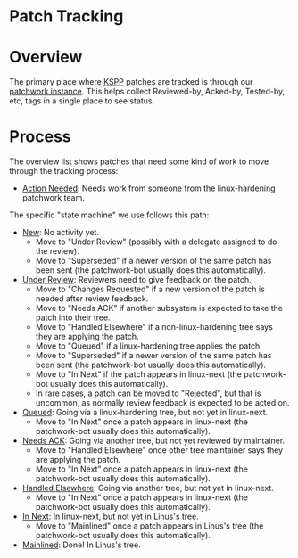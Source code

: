 Patch Tracking
==============

# Overview

The primary place where [KSPP](/) patches are tracked is through our
[patchwork instance](https://patchwork.kernel.org/project/linux-hardening/list/).
This helps collect Reviewed-by, Acked-by, Tested-by, etc, tags in a
single place to see status.

# Process

The overview list shows patches that need some kind of work to move
through the tracking process:

  - [Action
    Needed](https://patchwork.kernel.org/project/linux-hardening/list/):
    Needs work from someone from the linux-hardening patchwork team.

The specific "state machine" we use follows this path:

  - [New](https://patchwork.kernel.org/project/linux-hardening/list/?series=&submitter=&state=1&q=&archive=&delegate=):
    No activity yet.
      - Move to "Under Review" (possibly with a delegate assigned to do
        the review).
      - Move to "Superseded" if a newer version of the same patch has
        been sent (the patchwork-bot usually does this automatically).
  - [Under
    Review](https://patchwork.kernel.org/project/linux-hardening/list/?series=&submitter=&state=2&q=&archive=&delegate=):
    Reviewers need to give feedback on the patch.
      - Move to "Changes Requested" if a new version of the patch is
        needed after review feedback.
      - Move to "Needs ACK" if another subsystem is expected to take the
        patch into their tree.
      - Move to "Handled Elsewhere" if a non-linux-hardening tree says
        they are applying the patch.
      - Move to "Queued" if a linux-hardening tree applies the patch.
      - Move to "Superseded" if a newer version of the same patch has
        been sent (the patchwork-bot usually does this automatically).
      - Move to "In Next" if the patch appears in linux-next (the
        patchwork-bot usually does this automatically).
      - In rare cases, a patch can be moved to "Rejected", but that is
        uncommon, as normally review feedback is expected to be acted
        on.
  - [Queued](https://patchwork.kernel.org/project/linux-hardening/list/?series=&submitter=&state=13&q=&archive=&delegate=):
    Going via a linux-hardening tree, but not yet in linux-next.
      - Move to "In Next" once a patch appears in linux-next (the
        patchwork-bot usually does this automatically).
  - [Needs
    ACK](https://patchwork.kernel.org/project/linux-hardening/list/?series=&submitter=&state=15&q=&archive=&delegate=):
    Going via another tree, but not yet reviewed by maintainer.
      - Move to "Handled Elsewhere" once other tree maintainer says they
        are applying the patch.
      - Move to "In Next" once a patch appears in linux-next (the
        patchwork-bot usually does this automatically).
  - [Handled
    Elsewhere](https://patchwork.kernel.org/project/linux-hardening/list/?series=&submitter=&state=17&q=&archive=&delegate=):
    Going via another tree, but not yet in linux-next.
      - Move to "In Next" once a patch appears in linux-next (the
        patchwork-bot usually does this automatically).
  - [In
    Next](https://patchwork.kernel.org/project/linux-hardening/list/?series=&submitter=&state=19&q=&archive=&delegate=):
    In linux-next, but not yet in Linus's tree.
      - Move to "Mainlined" once a patch appears in Linus's tree (the
        patchwork-bot usually does this automatically).
  - [Mainlined](https://patchwork.kernel.org/project/linux-hardening/list/?series=&submitter=&state=11&q=&archive=&delegate=):
    Done\! In Linus's tree.
